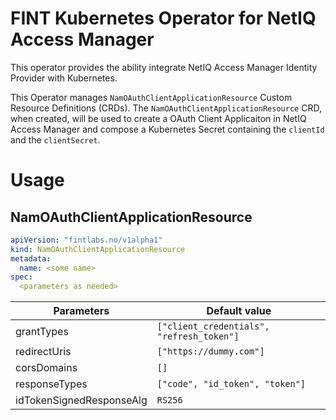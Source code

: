 # FINT Kubernetes Operator for NetIQ Access Manager
This operator provides the ability integrate NetIQ Access Manager Identity Provider with Kubernetes. 

This Operator manages `NamOAuthClientApplicationResource` Custom Resource Definitions (CRDs).
The `NamOAuthClientApplicationResource` CRD, when created, will be used to create a OAuth Client Applicaiton in
NetIQ Access Manager and compose a Kubernetes Secret containing the `clientId` and the `clientSecret`.

# Usage
## NamOAuthClientApplicationResource

```yaml
apiVersion: "fintlabs.no/v1alpha1"
kind: NamOAuthClientApplicationResource
metadata:
  name: <some name>
spec:
  <parameters as needed>
```

| Parameters               | Default value                             |
|--------------------------|-------------------------------------------|
| grantTypes               | `["client_credentials", "refresh_token"]` |
| redirectUris             | `["https://dummy.com"]`                   |
| corsDomains              | `[]`                                      |
| responseTypes            | `["code", "id_token", "token"]`           |
| idTokenSignedResponseAlg | `RS256`                                   |

